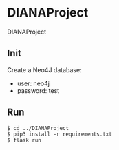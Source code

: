 # DIANAProject
DIANAProject

## Init

Create a Neo4J database:
- user: neo4j
- password: test



## Run

```
$ cd ../DIANAProject
$ pip3 install -r requirements.txt
$ flask run

```